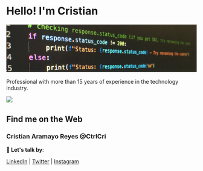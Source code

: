 # Hello! I'm Cristian
<p align="center"><img src="code-python.png" alt="portada"></p>

Professional with more than 15 years of experience in the technology industry.

<p align="left">
<img src="https://img.shields.io/badge/Python-FFD43B?style=for-the-badge&logo=python&logoColor=blue" />
</p>

## Find me on the Web

### Cristian Aramayo Reyes @CtrlCri

**💬 Let's talk by**:

 [LinkedIn](https://www.linkedin.com/in/CtrlCri/) | [Twitter](https://www.twitter.com/CtrlCri/) | [Instagram](https://www.instagram.com/CtrlCri/)



